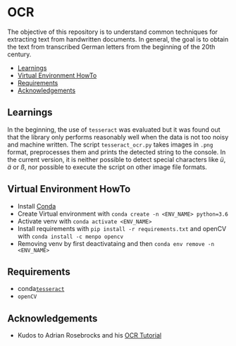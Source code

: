 # OCR

The objective of this repository is to understand common techniques for extracting text from handwritten documents. In general, the goal is to obtain the text from transcribed German letters from the beginning of the 20th century.

<!-- START doctoc generated TOC please keep comment here to allow auto update -->
<!-- DON'T EDIT THIS SECTION, INSTEAD RE-RUN doctoc TO UPDATE -->


- [Learnings](#learnings)
- [Virtual Environment HowTo](#virtual-environment-howto)
- [Requirements](#requirements)
- [Acknowledgements](#acknowledgements)

<!-- END doctoc generated TOC please keep comment here to allow auto update -->

## Learnings

In the beginning, the use of `tesseract` was evaluated but it was found out that the library only performs reasonably well when the data is not too noisy and machine written. The script `tesseract_ocr.py` takes images in `.png` format, preprocesses them and prints the detected string to the console. In the current version, it is neither possible to detect special characters like *ü*, *ä* or *ß*, nor possible to execute the script on other image file formats.

## Virtual Environment HowTo

- Install [Conda](https://docs.conda.io/en/latest/miniconda.html)
- Create Virtual environment with `conda create -n <ENV_NAME> python=3.6`
- Activate venv with `conda activate <ENV_NAME>`
- Install requirements with `pip install -r requirements.txt` and openCV with `conda install -c menpo opencv`
- Removing venv by first deactivataing and then `conda env remove -n <ENV_NAME>`

## Requirements

- conda[`tesseract`](https://github.com/tesseract-ocr/tesseract)
- `openCV`

## Acknowledgements

- Kudos to Adrian Rosebrocks and his [OCR Tutorial](https://www.pyimagesearch.com/2017/07/10/using-tesseract-ocr-python/)
